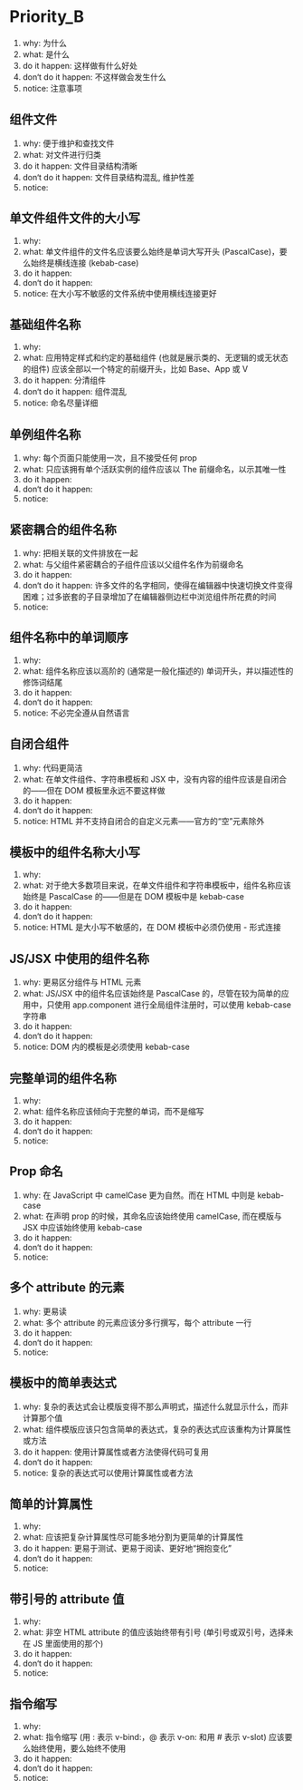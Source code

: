 # Priority_B

1. why: 为什么
2. what: 是什么
3. do it happen: 这样做有什么好处
4. don‘t do it happen: 不这样做会发生什么
5. notice: 注意事项

## 组件文件

1. why: 便于维护和查找文件
2. what: 对文件进行归类
3. do it happen: 文件目录结构清晰
4. don‘t do it happen: 文件目录结构混乱, 维护性差
5. notice:

## 单文件组件文件的大小写

1. why:
2. what: 单文件组件的文件名应该要么始终是单词大写开头 (PascalCase)，要么始终是横线连接 (kebab-case)
3. do it happen:
4. don‘t do it happen:
5. notice: 在大小写不敏感的文件系统中使用横线连接更好

## 基础组件名称

1. why:
2. what: 应用特定样式和约定的基础组件 (也就是展示类的、无逻辑的或无状态的组件) 应该全部以一个特定的前缀开头，比如 Base、App 或 V
3. do it happen: 分清组件
4. don‘t do it happen: 组件混乱
5. notice: 命名尽量详细

## 单例组件名称

1. why: 每个页面只能使用一次，且不接受任何 prop
2. what: 只应该拥有单个活跃实例的组件应该以 The 前缀命名，以示其唯一性
3. do it happen:
4. don‘t do it happen:
5. notice:

## 紧密耦合的组件名称

1. why: 把相关联的文件排放在一起
2. what: 与父组件紧密耦合的子组件应该以父组件名作为前缀命名
3. do it happen:
4. don‘t do it happen: 许多文件的名字相同，使得在编辑器中快速切换文件变得困难；过多嵌套的子目录增加了在编辑器侧边栏中浏览组件所花费的时间
5. notice:

## 组件名称中的单词顺序

1. why:
2. what: 组件名称应该以高阶的 (通常是一般化描述的) 单词开头，并以描述性的修饰词结尾
3. do it happen:
4. don‘t do it happen:
5. notice: 不必完全遵从自然语言

## 自闭合组件

1. why: 代码更简洁
2. what: 在单文件组件、字符串模板和 JSX 中，没有内容的组件应该是自闭合的——但在 DOM 模板里永远不要这样做
3. do it happen:
4. don‘t do it happen:
5. notice: HTML 并不支持自闭合的自定义元素——官方的“空”元素除外

## 模板中的组件名称大小写

1. why:
2. what: 对于绝大多数项目来说，在单文件组件和字符串模板中，组件名称应该始终是 PascalCase 的——但是在 DOM 模板中是 kebab-case
3. do it happen:
4. don‘t do it happen:
5. notice: HTML 是大小写不敏感的，在 DOM 模板中必须仍使用 - 形式连接

## JS/JSX 中使用的组件名称

1. why: 更易区分组件与 HTML 元素
2. what: JS/JSX 中的组件名应该始终是 PascalCase 的，尽管在较为简单的应用中，只使用 app.component 进行全局组件注册时，可以使用 kebab-case 字符串
3. do it happen:
4. don‘t do it happen:
5. notice: DOM 内的模板是必须使用 kebab-case

## 完整单词的组件名称

1. why:
2. what: 组件名称应该倾向于完整的单词，而不是缩写
3. do it happen:
4. don‘t do it happen:
5. notice:

## Prop 命名

1. why: 在 JavaScript 中 camelCase 更为自然。而在 HTML 中则是 kebab-case
2. what: 在声明 prop 的时候，其命名应该始终使用 camelCase, 而在模版与 JSX 中应该始终使用 kebab-case
3. do it happen:
4. don‘t do it happen:
5. notice:

## 多个 attribute 的元素

1. why: 更易读
2. what: 多个 attribute 的元素应该分多行撰写，每个 attribute 一行
3. do it happen:
4. don‘t do it happen:
5. notice:

## 模板中的简单表达式

1. why: 复杂的表达式会让模版变得不那么声明式，描述什么就显示什么，而非计算那个值
2. what: 组件模版应该只包含简单的表达式，复杂的表达式应该重构为计算属性或方法
3. do it happen: 使用计算属性或者方法使得代码可复用
4. don‘t do it happen:
5. notice: 复杂的表达式可以使用计算属性或者方法

## 简单的计算属性

1. why:
2. what: 应该把复杂计算属性尽可能多地分割为更简单的计算属性
3. do it happen: 更易于测试、更易于阅读、更好地“拥抱变化”
4. don‘t do it happen:
5. notice:

## 带引号的 attribute 值

1. why:
2. what: 非空 HTML attribute 的值应该始终带有引号 (单引号或双引号，选择未在 JS 里面使用的那个)
3. do it happen:
4. don‘t do it happen:
5. notice:

## 指令缩写

1. why:
2. what: 指令缩写 (用 : 表示 v-bind:，@ 表示 v-on: 和用 # 表示 v-slot) 应该要么始终使用，要么始终不使用
3. do it happen:
4. don‘t do it happen:
5. notice:

